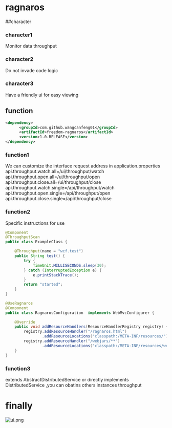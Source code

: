 # ragnaros
##character
### character1
Monitor data throughput
### character2
Do not invade code logic
### character3
Have a friendly ui for easy viewing
## function
``` xml
<dependency>
      <groupId>com.github.wangcanfeng01</groupId>
      <artifactId>freedom-ragnaros</artifactId>
      <version>1.0.RELEASE</version>
</dependency>
```
### function1
We can customize the interface request address in application.properties
api.throughput.watch.all=/ui/throughput/watch
api.throughput.open.all=/ui/throughput/open
api.throughput.close.all=/ui/throughput/close
api.throughput.watch.single=/api/throughput/watch
api.throughput.open.single=/api/throughput/open
api.throughput.close.single=/api/throughput/close
### function2
Specific instructions for use
``` java
@Component
@ThroughputScan
public class ExampleClass {

    @Throughput(name = "wcf.test")
    public String test() {
        try {
            TimeUnit.MILLISECONDS.sleep(30);
        } catch (InterruptedException e) {
            e.printStackTrace();
        }
        return "started";
    }
}
```
``` java
@UseRagnaros
@Component
public class RagnarosConfiguration  implements WebMvcConfigurer {

    @Override
    public void addResourceHandlers(ResourceHandlerRegistry registry) {
        registry.addResourceHandler("/ragnaros.html")
                .addResourceLocations("classpath:/META-INF/resources/");
        registry.addResourceHandler("/webjars/**")
                .addResourceLocations("classpath:/META-INF/resources/webjars/");
    }
}
```
### function3
extends AbstractDistributedService or directly implements DistributedService ,you can obatins others instances throughput
# finally
![ui.png](https://upload-images.jianshu.io/upload_images/8350955-1bffb2321fab1efb.png?imageMogr2/auto-orient/strip%7CimageView2/2/w/1240)
